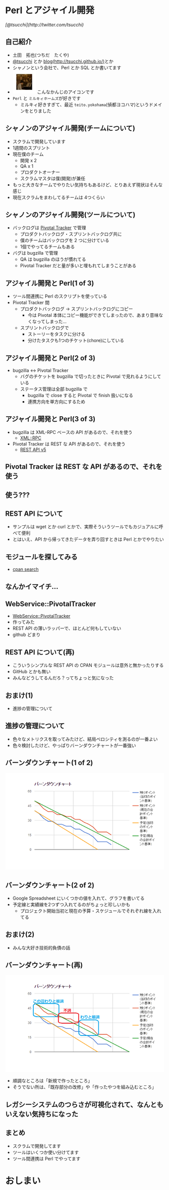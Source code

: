 Perl とアジャイル開発
==========

<address>[@tsucchi](http://twitter.com/tsucchi)</address>


自己紹介
---
+ 土田　拓也(つちだ　たくや)
+ [@tsucchi](http://twitter.com/tsucchi) とか [blog(http://tsucchi.github.io/)](http://tsucchi.github.io/)とか
+ シャノンという会社で、Perl とか SQL とか書いてます
+ <img src="./icon.jpeg"> こんなかんじのアイコンです
+ `Perl` と `ミルキィホームズ`が好きです
    + ミルキィ好きすぎて、最近 `teito.yokohama`(偵都ヨコハマ)というドメインをとりました

シャノンのアジャイル開発(チームについて)
---
+ スクラムで開発しています
+ 1週間のスプリント
+ 現在僕のチーム
    + 開発 x 2
	+ QA x 1
	+ プロダクトオーナー
	+ スクラムマスタは僕(開発)が兼任
+ もっと大きなチームでやりたい気持ちもあるけど、とりあえず現状はそんな感じ
+ 現在スクラムをまわしてるチームは 4つくらい

シャノンのアジャイル開発(ツールについて)
---
+ バックログは [Pivotal Tracker](https://www.pivotaltracker.com/) で管理
    + プロダクトバックログ・スプリントバックログ共に
	+ 僕のチームはバックログを 2 つに分けている
	+ 1個でやってるチームもある
+ バグは bugzilla で管理
	+ QA は bugzilla のほうが慣れてる
    + Pivotal Tracker だと量が多いと埋もれてしまうことがある
	
アジャイル開発と Perl(1 of 3)
---
+ ツール間連携に Perl のスクリプトを使っている
+ Pivotal Tracker 間
    + プロダクトバックログ -> スプリントバックログにコピー
        + 今は Pivotal 本体にコピー機能ができてしまったので、あまり意味なくなってしまった...
    + スプリントバックログで
	    + ストーリーをタスクに分ける
		+ 分けたタスクも1つのチケット(chore)にしている

アジャイル開発と Perl(2 of 3)
---
+ bugzilla <-> Pivotal Tracker
    + バグのチケットを bugzilla で切ったときに Pivotal で見れるようにしている
    + ステータス管理は全部 bugzilla で
	    + bugzilla で close すると Pivotal で finish 扱いになる
	    + 連携方向を単方向にするため

アジャイル開発と Perl(3 of 3)
---
+ bugzilla は XML-RPC ベースの API があるので、それを使う
    + [XML::RPC](http://search.cpan.org/dist/XML-RPC/lib/XML/RPC.pm)
+ Pivotal Tracker は REST な API があるので、それを使う
    + [REST API v5](https://www.pivotaltracker.com/help/api/rest/v5#top)

Pivotal Tracker は REST な API があるので、それを使う
---

使う??? 
---


REST API について
---
+ サンプルは wget とか curl とかで、実際そういうツールでもカジュアルに呼べて便利
+ とはいえ、API から帰ってきたデータを弄り回すときは Perl とかでやりたい

モジュールを探してみる
---
+ [cpan search](http://search.cpan.org/search?q=Pivotal+Tracker;s=1)

なんかイマイチ... 
---


WebService::PivotalTracker
---
+ [WebService::PivotalTracker](https://github.com/tsucchi/p5-WebService-PivotalTracker)
+ 作ってみた
+ REST API の薄いラッパーで、ほとんど何もしていない
+ github どまり

REST API について(再)
---
+ こういうシンプルな REST API の CPAN モジュールは意外と無かったりする
+ GitHub とかも無い
+ みんなどうしてるんだろ？ってちょっと気になった

おまけ(1)
---
+ 進捗の管理について


進捗の管理について
---
+ 色々なメトリクスを取ってみたけど、結局ベロシティを測るのが一番よい
+ 色々検討したけど、やっぱりバーンダウンチャートが一番強い

バーンダウンチャート(1 of 2)
---
<img src="./chart.png">


バーンダウンチャート(2 of 2)
---
+ Google Spreadsheet にいくつかの値を入れて、グラフを書いてる
+ 予定線と実績線を2つずつ入れてるのがちょっと珍しいかも
    + プロジェクト開始当初と現在の予算・スケジュールでそれぞれ線を入れてる

おまけ(2)
---
+ みんな大好き技術的負債の話

バーンダウンチャート(再)
---
<img src="./chart2.png">

+ 順調なところは「新規で作ったところ」
+ そうでない所は、「既存部分の改修」や「作ったやつを組み込むところ」

レガシーシステムのつらさが可視化されて、なんともいえない気持ちになった
---


まとめ
---
+ スクラムで開発してます
+ ツールはいくつか使い分けてます
+ ツール間連携は Perl でやってます

おしまい
===


